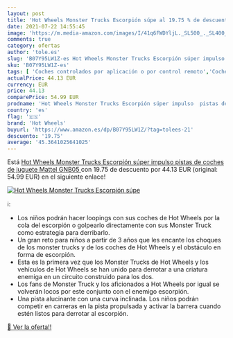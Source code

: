 ```yaml
---
layout: post
title: 'Hot Wheels Monster Trucks Escorpión súpe al 19.75 % de descuento'
date: 2021-07-22 14:55:45
image: 'https://m.media-amazon.com/images/I/41q6FWDYljL._SL500_._SL400_.jpg'
comments: true
category: ofertas
author: 'tole.es'
slug: 'B07Y95LW1Z-es Hot Wheels Monster Trucks Escorpión súper impulso pistas...'
sku: 'B07Y95LW1Z-es'
tags: [ 'Coches controlados por aplicación o por control remoto','Coches slot, pistas y accesorios','Coches y camiones de radiocontrol','Juguetes','Juguetes y juegos','Pistas slot','Radiocontrol','Vehículos de juguete para niños','hot wheels','mattel', ]
actualPrice: 44.13 EUR
currency: EUR
price: 44.13
comparePrice: 54.99 EUR
prodname: 'Hot Wheels Monster Trucks Escorpión súper impulso  pistas de coches de juguete  Mattel GNB05 '
country: 'es'
flag: '🇪🇸'
brand: 'Hot Wheels'
buyurl: 'https://www.amazon.es/dp/B07Y95LW1Z/?tag=tolees-21'
descuento: '19.75'
average: '45.3641025641025'
---
```


Está [Hot Wheels Monster Trucks Escorpión súper impulso  pistas de coches de juguete  Mattel GNB05 ](https://www.amazon.es/dp/B07Y95LW1Z/?tag=tolees-21) con 19.75 de descuento por 44.13 EUR (original: 54.99 EUR) en el siguiente enlace!

[![Hot Wheels Monster Trucks Escorpión súpe](https://m.media-amazon.com/images/I/41q6FWDYljL._SL500_._SL400_.jpg)](https://www.amazon.es/dp/B07Y95LW1Z/?tag=tolees-21)

ℹ️:

- Los niños podrán hacer loopings con sus coches de Hot Wheels por la cola del escorpión o golpearlo directamente con sus Monster Truck como estrategia para derribarlo.
- Un gran reto para niños a partir de 3 años que les encante los choques de los monster trucks y de los coches de Hot Wheels y el obstáculo en forma de escorpión.
- Esta es la primera vez que los Monster Trucks de Hot Wheels y los vehículos de Hot Wheels se han unido para derrotar a una criatura enemiga en un circuito construido para los dos.
- Los fans de Monster Truck y los aficionados a Hot Wheels por igual se volverán locos por este conjunto con el enemigo escorpión.
- Una pista alucinante con una curva inclinada. Los niños podrán competir en carreras en la pista propulsada y activar la barrera cuando estén listos para derrotar al escorpión.

[🛒 Ver la oferta!!](https://www.amazon.es/dp/B07Y95LW1Z/?tag=tolees-21)

